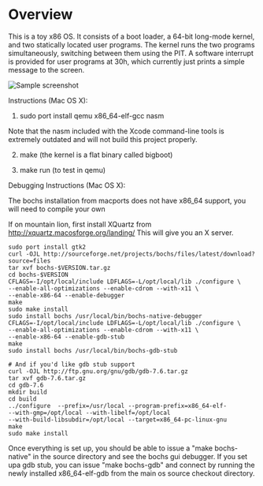 Overview
========

This is a toy x86 OS. It consists of a boot loader, a 64-bit long-mode kernel,
and two statically located user programs. The kernel runs the two programs
simultaneously, switching between them using the PIT. A software interrupt is
provided for user programs at 30h, which currently just prints a simple message to
the screen.

![Sample screenshot](https://github.com/nwg/simpleos/raw/master/img/sample1.png)

Instructions (Mac OS X):


1) sudo port install qemu x86_64-elf-gcc nasm

Note that the nasm included with the Xcode command-line tools is extremely
outdated and will not build this project properly.

2) make (the kernel is a flat binary called bigboot)

3) make run (to test in qemu)


Debugging Instructions (Mac OS X):

The bochs installation from macports does not have x86_64 support, you will
need to compile your own

If on mountain lion, first install XQuartz from
http://xquartz.macosforge.org/landing/ This will give you an X server.

```shell
sudo port install gtk2
curl -OJL http://sourceforge.net/projects/bochs/files/latest/download?source=files
tar xvf bochs-$VERSION.tar.gz
cd bochs-$VERSION
CFLAGS=-I/opt/local/include LDFLAGS=-L/opt/local/lib ./configure \
--enable-all-optimizations --enable-cdrom --with-x11 \
--enable-x86-64 --enable-debugger  
make
sudo make install
sudo install bochs /usr/local/bin/bochs-native-debugger
CFLAGS=-I/opt/local/include LDFLAGS=-L/opt/local/lib ./configure \
--enable-all-optimizations --enable-cdrom --with-x11 \
--enable-x86-64 --enable-gdb-stub
make
sudo install bochs /usr/local/bin/bochs-gdb-stub

# And if you'd like gdb stub support
curl -OJL http://ftp.gnu.org/gnu/gdb/gdb-7.6.tar.gz
tar xvf gdb-7.6.tar.gz
cd gdb-7.6
mkdir build
cd build
../configure  --prefix=/usr/local --program-prefix=x86_64-elf-
--with-gmp=/opt/local --with-libelf=/opt/local
--with-build-libsubdir=/opt/local --target=x86_64-pc-linux-gnu
make
sudo make install

```

Once everything is set up, you should be able to issue a "make bochs-native" in the
source directory and see the bochs gui debugger. If you set upa  gdb stub, you can
issue "make bochs-gdb" and connect by running the newly installed x86_64-elf-gdb
from the main os source checkout directory.
